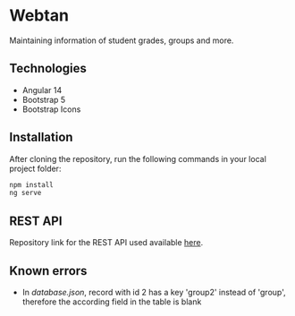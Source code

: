 # Webtan

Maintaining information of student grades, groups and more.

## Technologies

 - Angular 14
 - Bootstrap 5
 - Bootstrap Icons

## Installation

After cloning the repository, run the following commands in your local project folder:

```cmd
npm install
ng serve
```

## REST API

Repository link for the REST API used available [here](https://github.com/oktat/barsuli).

## Known errors

- In _database.json_, record with id 2 has a key 'group2' instead of 'group', therefore the according field in the table is blank
